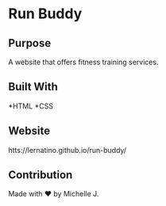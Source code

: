 # Run Buddy

## Purpose
A website that offers fitness training services.

## Built With
*HTML
*CSS

## Website
htts://lernatino.github.io/run-buddy/

## Contribution
Made with ❤️ by Michelle J.

